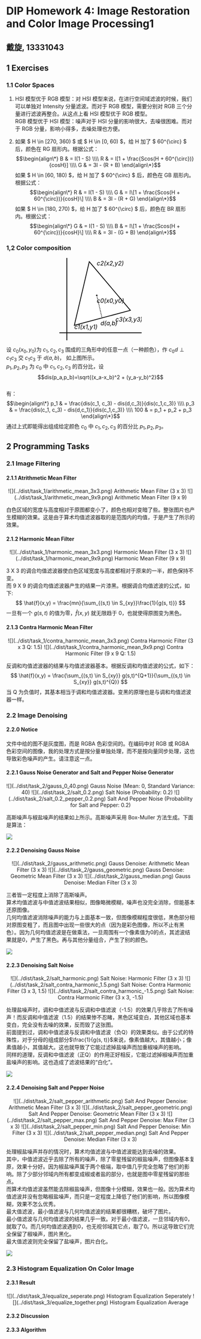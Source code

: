 # DIP Homework 4: Image Restoration and Color Image Processing1
## 戴旋, 13331043

## 1 Exercises

### 1.1 Color Spaces

1. HSI 模型优于 RGB 模型：对 HSI 模型来说，在进行空间域滤波的时候，我们可以单独对 Intensity 分量滤波。而对于 RGB 模型，需要分别对 RGB 三个分量进行滤波再整合。从这点上看 HSI 模型优于 RGB 模型。  
RGB 模型优于 HSI 模型：噪声对于 HSI 分量的影响很大，去噪很困难。而对于 RGB 分量，影响小得多，去噪处理也方便。

2. 如果 $ H \in [270, 360) $ 或 $ H \in [0, 60) $，给 H 加了 $ 60^{\circ} $ 后，颜色在 RG 扇形内。根据公式：
$$\begin{align\*}
B & = I(1 - S) \\\\
R & = I[1 + \frac{Scos(H + 60^{\circ})}{cosH}] \\\\
G & = 3I - (R + B)
\end{align\*}$$
如果 $ H \in [60, 180) $，给 H 加了 $ 60^{\circ} $ 后，颜色在 GB 扇形内。根据公式：
$$\begin{align\*}
R & = I(1 - S) \\\\
G & = I\[1 + \frac{Scos(H + 60^{\circ})}{cosH}\] \\\\
B & = 3I - (R + G)
\end{align\*}$$
如果 $ H \in [180, 270) $，给 H 加了 $ 60^{\circ} $ 后，颜色在 BR 扇形内。根据公式：
$$\begin{align\*}
G & = I(1 - S) \\\\
B & = I\[1 + \frac{Scos(H + 60^{\circ})}{cosH}\] \\\\
R & = 3I - (G + B)
\end{align\*}$$

### 1,2 Color composition

<center>
<svg xmlns="http://www.w3.org/2000/svg" viewBox="0 0 110 110" width="220" height="220"><line x1="10" y1="0" x2="10" y2="110" stroke="black"></line><line x1="0" y1="100" x2="110" y2="100" stroke="black"></line><polygon points="20,90 40,5 95,70" fill="white" stroke="black"></polygon><circle cx="50" cy="50" r="1" stroke-width="0" fill="black"></circle><line x1="50" y1="50" x2="57" y2="80" stroke="black" stroke-dasharray="1,1"></line><text x="20" y="95" font-size="8px" font-style="italic">c1(x1,y1)</text><text x="50" y="10" font-size="8px" font-style="italic">c2(x2,y2)</text><text x="75" y="85" font-size="8px" font-style="italic">c3(x3,y3)</text><text x="50" y="60" font-size="8px" font-style="italic">c0(x0,y0)</text><text x="55" y="90" font-size="8px" font-style="italic">d(a,b)</text></svg>
</center>

设 $c_0(x_0,y_0)$为 $c_1,c_2,c_3$ 围成的三角形中的任意一点（一种颜色），作 $c_{0}d \perp c_1c_3$ 交 $c_1c_3$ 于 $d(a,b)$， 如上图所示。  
$p_1,p_2,p_3$ 为 $c_0$ 中 $c_1,c_2,c_3$ 的百分比，设  
$$dis(p_a,p_b)=\sqrt{(x_a-x_b)^2 + (y_a-y_b)^2}$$  
有：
$$\begin{align\*}
p_1 & = \frac{dis(c_1, c_3) - dis(d,c_3)}{dis(c_1,c_3)} \\\\
p_3 & = \frac{dis(c_1, c_3) - dis(d,c_1)}{dis(c_1,c_3)} \\\\
100 & = p_1 + p_2 + p_3
\end{align\*}$$
通过上式即能得出组成给定颜色 $c_0$ 中 $c_1,c_2,c_3$ 的百分比 $p_1,p_2,p_3$。

## 2 Programming Tasks

### 2.1 Image Filtering

#### 2.1.1 Atrithmetic Mean Filter

<center>
  ![](../dist/task_1/arithmetic_mean_3x3.png)
  Arithmetic Mean Filter (3 x 3)
  ![](../dist/task_1/arithmetic_mean_9x9.png)
  Arithmetic Mean Filter (9 x 9)
</center>

白色区域的宽度与高度相对于原图都变小了，颜色也相对变暗了些。整张图片也产生模糊的效果。这是由于算术均值滤波器取的是范围内的均值，于是产生了所示的效果。

#### 2.1.2 Harmonic Mean Filter

<center>
  ![](../dist/task_1/harmonic_mean_3x3.png)
  Harmonic Mean Filter (3 x 3)
  ![](../dist/task_1/harmonic_mean_9x9.png)
  Harmonic Mean Filter (9 x 9)
</center>

3 X 3 的调合均值滤波器使白色区域宽度与高度都相对于原来的一半，颜色保持不变。  
而 9 X 9 的调合均值滤波器产生的结果一片漆黑。根据调合均值滤波的公式，如下:  
$$ \hat{f}(x,y) = \frac{mn}{\sum_{(s,t) \in S_{xy}}\frac{1}{g(s, t)}} $$
一旦有一个 $g(s,t)$ 的值为零，$\hat{f}(x,y)$ 就无限趋于 0，也就使得原图变为黑色。

#### 2.1.3 Contra Harmonic Mean Filter

<center>
  ![](../dist/task_1/contra_harmonic_mean_3x3.png)
  Contra Harmonic Filter (3 x 3 Q: 1.5)
  ![](../dist/task_1/contra_harmonic_mean_9x9.png)
  Contra Harmonic Filter (9 x 9 Q: 1.5)
</center>

反调和均值滤波器的结果与均值滤波器基本。根据反调和均值滤波的公式，如下：  
$$ \hat{f}(x,y) = \frac{\sum_{(s,t) \in S_{xy}} g(s,t)^{Q+1}}{\sum_{(s,t) \in S_{xy}} g(s,t)^{Q}} $$
当 Q 为负值时，其基本相当于调和均值滤波器。变黑的原理也是与调和均值滤波器一样。

### 2.2 Image Denoising

#### 2.2.0 Notice

文件中给的图不是灰度图，而是 RGBA 色彩空间的。在编码中对 RGB 或 RGBA 色彩空间的图像，我的处理方式是按分量单独处理，而不是按向量同步处理，这也导致彩色噪声的产生。请注意这一点。

#### 2.2.1 Gauss Noise Generator and Salt and Pepper Noise Generator

<center>
  ![](../dist/task_2/gauss_0_40.png)
  Gauss Noise (Mean: 0, Standard Variance: 40)
  ![](../dist/task_2/salt_0.2.png)
  Salt Noise (Probability: 0.2)
  ![](../dist/task_2/salt_0.2_pepper_0.2.png)
  Salt And Pepper Noise (Probability for Salt and Pepper: 0.2)
</center>

高斯噪声与椒盐噪声的结果如上所示。高斯噪声采用 Box-Muller 方法生成。下面是算法：

![](./noise_generator.png)

#### 2.2.2 Denoising Gauss Noise

<center>
  ![](../dist/task_2/gauss_arithmetic.png)
  Gauss Denoise: Arithmetic Mean Filter (3 x 3)
  ![](../dist/task_2/gauss_geometric.png)
  Gauss Denoise: Geometric Mean Filter (3 x 3)
  ![](../dist/task_2/gauss_median.png)
  Gauss Denoise: Median Filter (3 x 3)
</center>

三者皆一定程度上消除了高斯噪声。  
算术均值滤波与中值滤波结果相似，图像略微模糊，噪声也没完全消除，但能基本还原图像。  
几何均值滤波消除噪声的能力与上面基本一致，但图像模糊程度很低，黑色部分相对原图变粗了，而且图中出现一些很大的点（因为是彩色图像，所以不止有黑色）。因为几何均值滤波是在做乘法，一旦周围有一个像素值为0的点，其滤波结果就是0，产生了黑色。再与其他分量组合，产生了别的颜色。

![](./mean_filter.png)

#### 2.2.3 Denoising Salt Noise

<center>
  ![](../dist/task_2/salt_harmonic.png)
  Salt Noise: Harmonic Filter (3 x 3)
  ![](../dist/task_2/salt_contra_harmonic_1.5.png)
  Salt Noise: Contra Harmonic Filter (3 x 3, 1.5)
  ![](../dist/task_2/salt_contra_harmonic_-1.5.png)
  Salt Noise: Contra Harmonic Filter (3 x 3, -1.5)
</center>

处理盐噪声时，调和中值滤波与反调和中值滤波（-1.5）的效果几乎除去了所有噪声！而反调和中值滤波（1.5）的结果惨不忍睹，黑色区域变白，其他区域也基本变白，完全没有去噪的效果，反而毁了这张图。  
前面提到过，调和中值滤波与反调和中值滤波（负Q）的效果类似。由于公式的特殊性，对于分母的组成部分$\frac{1}{g(s, t)}$来说，像素值越大，其值越小；像素值越小，其值越大。这也就导致了它能过滤掉盐噪声而加重椒噪声的影响。  
同样的道理，反调和中值滤波（正Q）的作用正好相反，它能过滤掉椒噪声而加重盐噪声的影响。这也造成了滤波结果的“白化”。

![](./harmonic_filter.png)

#### 2.2.4 Denoising Salt and Pepper Noise

<center>
  ![](../dist/task_2/salt_pepper_arithmetic.png)
  Salt And Pepper Denoise: Arithmetic Mean Filter (3 x 3)
  ![](../dist/task_2/salt_pepper_geometric.png)
  Salt And Pepper Denoise: Geometric Mean Filter (3 x 3)
  ![](../dist/task_2/salt_pepper_max.png)
  Salt And Pepper Denoise: Max Filter (3 x 3)
  ![](../dist/task_2/salt_pepper_min.png)
  Salt And Pepper Denoise: Min Filter (3 x 3)
  ![](../dist/task_2/salt_pepper_median.png)
  Salt And Pepper Denoise: Median Filter (3 x 3)
</center>

处理椒盐噪声并存的情况时，算术均值滤波与中值滤波能达到去噪的效果。  
其中，中值滤波近乎去除了所有的噪声，除了零星残留的椒盐噪声，但图像基本复原，效果十分好。因为椒盐噪声属于两个极端，取中值几乎完全忽略了他们的影响。除了少部分邻域内所有都变成椒或者盐的部分，也就是图中零星残留的那些点。  
而算术均值滤波虽然能去除椒盐噪声，但图像十分模糊，效果也一般。因为算术均值滤波并没有忽略椒盐噪声，而只是一定程度上降低了他们的影响，所以图像模糊，效果不怎么优秀。  
最大值滤波，最小值滤波与几何均值滤波的结果都很糟糕，破坏了图片。  
最小值滤波与几何均值滤波的结果几乎一致。对于最小值滤波，一旦邻域内有0，就取了0。而几何均值滤波遇到0，也无视邻域其它点，取了0。所以这导致它们完全保留了椒噪声，图片黑化。  
最大值滤波则完全保留了盐噪声，图片白化。  

![](./statistic_filter.png)

### 2.3 Histogram Equalization On Color Image

#### 2.3.1 Result

<center>
  ![](../dist/task_3/equalize_seperate.png)
  Histogram Equalization Seperately
  ![](../dist/task_3/equalize_together.png)
  Histogram Equalization Average
</center>

#### 2.3.2 Discussion

#### 2.3.3 Algorithm
